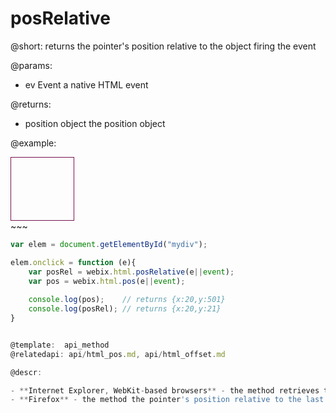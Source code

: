posRelative
=============

@short: 
	returns the pointer's position relative to the object firing the event

@params:
- ev    Event     a native HTML event

@returns:
- position    object      the position object

@example:
<div id="mydiv" style="width:100px; height:100px;border: 1px solid #781351;"></div>
~~~

~~~js
var elem = document.getElementById("mydiv");

elem.onclick = function (e){
	var posRel = webix.html.posRelative(e||event);
    var pos = webix.html.pos(e||event);
    
    console.log(pos);    // returns {x:20,y:501}
	console.log(posRel); // returns {x:20,y:21}
}


@template:	api_method
@relatedapi: api/html_pos.md, api/html_offset.md

@descr:

- **Internet Explorer, WebKit-based browsers** - the method retrieves the pointer's position relative to the object firing the event. <br>
- **Firefox** - the method the pointer's position relative to the last positioned ancestor element.

